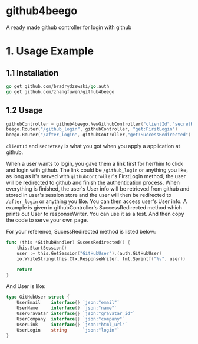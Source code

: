 # github4beego
A ready made github controller for login with github

# 1. Usage Example

## 1.1 Installation
```go
go get github.com/bradrydzewski/go.auth
go get github.com/zhangfuwen/github4beego
```
## 1.2 Usage
```go
githubController = github4beego.NewGithubController("clientId","secretKey","/after_login")
beego.Router("/github_login", githubController, "get:FirstLogin")
beego.Router("/after_login", githubController,"get:SuccessRedirected")
```
`clientId` and `secretKey` is what you got when you apply a application at github.

When a user wants to login, you gave them a link first for her/him to click and login with github. The link could be `/github_login` or anything you like, as long as it's served with `githubController`'s FirstLogin method, the user will be redirected to github and finish the authentication process. When everything is finished, the user's User info will be retrieved from github and stored in user's session store and the user will then be redirected to `/after_login` or anything you like. You can then access user's User info. A example is given in githubController's SuccessRedirected method which prints out User to responseWriter. You can use it as a test. And then copy the code to serve your own page.

For your reference, SucessRedirected method is listed below:
```go
func (this *GithubHandler) SucessRedirected() {
	this.StartSession()
	user := this.GetSession("GitHubUser").(auth.GitHubUser)
	io.WriteString(this.Ctx.ResponseWriter, fmt.Sprintf("%v", user))

	return
}
```
And User is like:
```go
type GitHubUser struct {
	UserEmail    interface{} `json:"email"`
	UserName     interface{} `json:"name"`
	UserGravatar interface{} `json:"gravatar_id"`
	UserCompany  interface{} `json:"company"`
	UserLink     interface{} `json:"html_url"`
	UserLogin    string      `json:"login"`
}
```
